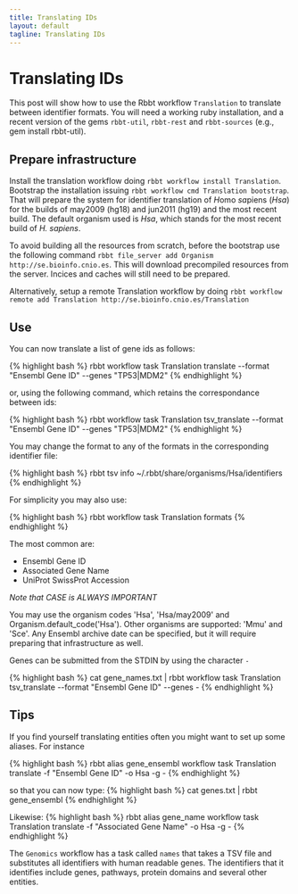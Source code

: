 ```yaml
---
title: Translating IDs
layout: default
tagline: Translating IDs
---
```


# Translating IDs

This post will show how to use the Rbbt workflow `Translation` to translate
between identifier formats.  You will need a working ruby installation, and a
recent version of the gems `rbbt-util`, `rbbt-rest` and `rbbt-sources` (e.g.,
gem install rbbt-util).

## Prepare infrastructure

Install the translation workflow doing `rbbt workflow install Translation`.
Bootstrap the installation issuing `rbbt workflow cmd Translation bootstrap`.
That will prepare the system for identifier translation of *H*omo *sa*piens
(*Hsa*) for the builds of may2009 (hg18) and jun2011 (hg19) and the most recent
build. The default organism used is *Hsa*, which stands for the most recent
build of *H. sapiens*.

To avoid building all the resources from scratch, before the bootstrap use
the following command
`rbbt file_server add Organism http://se.bioinfo.cnio.es`. This will download
precompiled resources from the server. Incices and caches will still need to be
prepared.

Alternatively, setup a remote Translation workflow by doing 
`rbbt workflow remote add Translation http://se.bioinfo.cnio.es/Translation`

## Use

You can now translate a list of gene ids as follows:

{% highlight bash %}
rbbt workflow task Translation translate --format "Ensembl Gene ID" --genes "TP53|MDM2"
{% endhighlight %}

or, using the following command, which retains the correspondance between ids:

{% highlight bash %}
rbbt workflow task Translation tsv_translate --format "Ensembl Gene ID" --genes "TP53|MDM2"
{% endhighlight %}

You may change the format to any of the formats in the corresponding identifier
file:

{% highlight bash %}
rbbt tsv info ~/.rbbt/share/organisms/Hsa/identifiers
{% endhighlight %}

For simplicity you may also use:

{% highlight bash %}
rbbt workflow task Translation formats 
{% endhighlight %}

The most common are:
 
  * Ensembl Gene ID
  * Associated Gene Name
  * UniProt SwissProt Accession

*Note that CASE is ALWAYS IMPORTANT*

You may use the organism codes 'Hsa', 'Hsa/may2009' and Organism.default_code('Hsa'). Other
organisms are supported: 'Mmu' and 'Sce'. Any Ensembl archive date can be
specified, but it will require preparing that infrastructure as well.

Genes can be submitted from the STDIN by using the character `-` 

{% highlight bash %}
cat gene_names.txt | rbbt workflow task Translation tsv_translate --format "Ensembl Gene ID" --genes -
{% endhighlight %}

## Tips


If you find yourself translating entities often you might want to set up some
aliases. For instance

{% highlight bash %}
rbbt alias gene_ensembl workflow task Translation translate -f "Ensembl Gene ID" -o Hsa -g -
{% endhighlight %}

so that you can now type:
{% highlight bash %}
cat genes.txt | rbbt gene_ensembl
{% endhighlight %}

Likewise:
{% highlight bash %}
rbbt alias gene_name workflow task Translation translate -f "Associated Gene Name" -o Hsa -g -
{% endhighlight %}

The `Genomics` workflow has a task called `names` that takes a TSV file and
substitutes all identifiers with human readable genes. The identifiers that it
identifies include genes, pathways, protein domains and several other entities.
